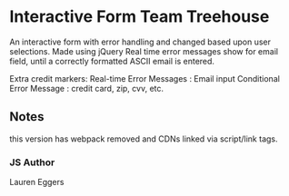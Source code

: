 # Interactive Form Team Treehouse
An interactive form with error handling and changed based upon user selections. Made using jQuery
Real time error messages show for email field, until a correctly formatted ASCII email is entered.

Extra credit markers:
Real-time Error Messages : Email input
Conditional Error Message : credit card, zip, cvv, etc.

## Notes

this version has webpack removed and CDNs linked via script/link tags.


### JS Author
Lauren Eggers
